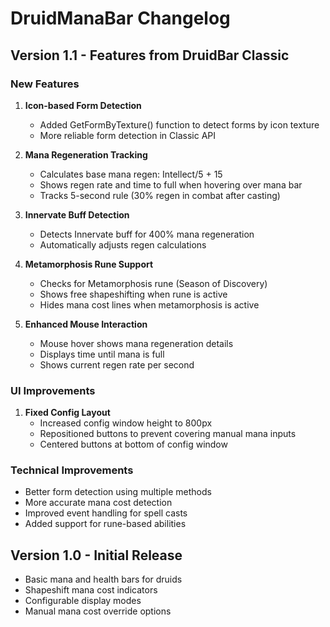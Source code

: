 # DruidManaBar Changelog

## Version 1.1 - Features from DruidBar Classic

### New Features
1. **Icon-based Form Detection**
   - Added GetFormByTexture() function to detect forms by icon texture
   - More reliable form detection in Classic API

2. **Mana Regeneration Tracking**
   - Calculates base mana regen: Intellect/5 + 15
   - Shows regen rate and time to full when hovering over mana bar
   - Tracks 5-second rule (30% regen in combat after casting)

3. **Innervate Buff Detection**
   - Detects Innervate buff for 400% mana regeneration
   - Automatically adjusts regen calculations

4. **Metamorphosis Rune Support**
   - Checks for Metamorphosis rune (Season of Discovery)
   - Shows free shapeshifting when rune is active
   - Hides mana cost lines when metamorphosis is active

5. **Enhanced Mouse Interaction**
   - Mouse hover shows mana regeneration details
   - Displays time until mana is full
   - Shows current regen rate per second

### UI Improvements
1. **Fixed Config Layout**
   - Increased config window height to 800px
   - Repositioned buttons to prevent covering manual mana inputs
   - Centered buttons at bottom of config window

### Technical Improvements
- Better form detection using multiple methods
- More accurate mana cost detection
- Improved event handling for spell casts
- Added support for rune-based abilities

## Version 1.0 - Initial Release
- Basic mana and health bars for druids
- Shapeshift mana cost indicators
- Configurable display modes
- Manual mana cost override options